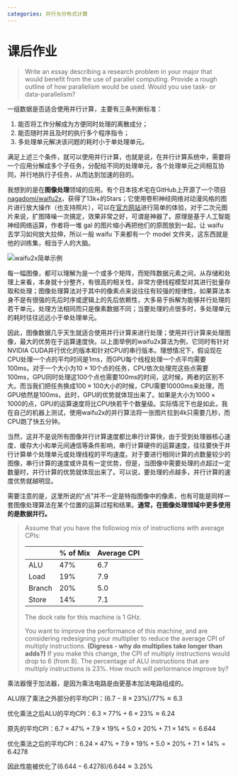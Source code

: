 ```yaml
---
categories: 并行与分布式计算
---
```

# 课后作业
> Write an essay describing a research problem in your major that would benefit from the use of parallel computing. Provide a rough outline of how parallelism would be used. Would you use task- or data-parallelism?

一组数据是否适合使用并行计算，主要有三条判断标准：

1. 能否将工作分解成为方便同时处理的离散成分；
2. 能否随时并且及时的执行多个程序指令；
3. 多处理单元解决该问题的耗时小于单处理单元。

满足上述三个条件，就可以使用并行计算，也就是说，在并行计算系统中，需要将一个应用分解成多个子任务，分配给不同的处理单元，各个处理单元之间相互协同，并行地执行子任务，从而达到加速的目的。

我想到的是在**图像处理**领域的应用。有个日本技术宅在GitHub上开源了一个项目[nagadomi/waifu2x](https://github.com/nagadomi/waifu2x)，获得了13k+的Stars；它使用卷积神经网络对动漫风格的图片进行放大操作（也支持照片），可以在[官方网站](http://waifu2x.udp.jp/)进行简单的体验，对于二次元图片来说，扩图降噪一次搞定，效果非常之好，可谓是神器了。原理是基于人工智能神经网络运算，作者将一堆 gal 的图片缩小再把他们的原图放到一起，让 waifu 去学习如何放大拉伸，所以一般 waifu 下来都有一个 model 文件夹，这东西就是他的训练集，相当于人的大脑。

![waifu2x简单示例](https://raw.githubusercontent.com/nagadomi/waifu2x/master/images/slide.png)

每一幅图像，都可以理解为是一个或多个矩阵，而矩阵数据元素之间，从存储和处理上来看，本身就十分整齐，有很高的相关性，非常方便线程模型对其进行批量存取和处理；图像处理算法对于其中的像素点来说往往有较强的规律性，如果算法本身不是有很强的先后时序或逻辑上的先后依赖性，大多易于拆解为能够并行处理的若干单元，处理方法相同而只是像素数据不同；当要处理的点很多时，多处理单元的耗时往往远远小于单处理单元。

因此，图像数据几乎天生就适合使用并行计算来进行处理；使用并行计算来处理图像，最大的优势在于运算速度快。以上面举例的waifu2x算法为例，它同时有针对NVIDIA CUDA并行优化的版本和针对CPU的串行版本。理想情况下，假设现在CPU处理一个点的平均时间是1ms，而GPU每个线程处理一个点平均需要100ms。对于一个大小为$10\times 10$个点的任务，CPU依次处理完这些点需要100ms，GPU同时处理这100个点也需要100ms的时间，这时候，两者的区别不大。而当我们把任务换成$100\times 100$大小的时候，CPU需要10000ms来处理，而GPU依然是100ms，此时，GPU的优势就体现出来了。如果是大小为$1000\times 1000$的点，GPU的运算速度将比CPU快若干个数量级。实际情况下也是如此，我在自己的机器上测试，使用waifu2x的并行算法将一张图片拉到4k只需要几秒，而CPU跑了快五分钟。

当然，这并不是说所有图像并行计算速度都比串行计算快，由于受到处理器核心速度、缓存大小和单元间通信等条件影响，串行计算硬件的运算速度，往往要快于并行计算单个处理单元或处理线程的平均速度。对于要进行相同计算的点数量较少的图像，串行计算的速度或许具有一定优势，但是，当图像中需要处理的点超过一定数量时，并行计算的优势就体现出来了。可以说，要处理的点越多，并行计算的速度优势就越明显。

需要注意的是，这里所说的“点”并不一定是特指图像中的像素，也有可能是同样一套图像处理算法在某个位置的运算过程和结果。**通常，在图像处理领域中更多使用的是数据并行。**

> Assume that you have the followiog mix of instructions with average CPIs:
>
> ||% of Mix|Average CPI|
> |-|-|-|
> |ALU|47%|6.7|
> |Load|19%|7.9|
> |Branch|20%|5.0|
> |Store|14%|7.1|
>
> The dock rate for this machine is 1 GHz.
>
> You want to improve the performance of this machine, and are considering redesigning your multiplier to reduce the average CPI of multiply instructions. **(Digress - why do multiplies take longer than adds?)** If you make this change, the CPI of multiply instructions would drop to 6 (from 8). The percentage of ALU instructions that are multiply instructions is 23%. How much will perlormance improve by?

乘法器慢于加法器，是因为乘法电路是由更基本加法电路组成的。

ALU除了乘法之外部分的平均CPI：$(6.7-8\times 23\%)/77\%\approx 6.3$

优化乘法之后ALU的平均CPI：$6.3\times 77\%+6\times 23\%\approx 6.24$

原先的平均CPI：$6.7\times 47\%+7.9\times 19\%+5.0\times 20\%+7.1\times 14\%=6.644$

优化乘法之后的平均CPI：$6.24\times 47\%+7.9\times 19\%+5.0\times 20\%+7.1\times 14\%=6.4278$

因此性能被优化了$(6.644-6.4278)/6.644\approx 3.25\%$
